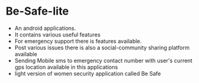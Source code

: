 # Be-Safe-lite
- An android applications.
- It contains various useful features
- For emergency support there is features available.
- Post various issues there is also a social-community sharing platform available
- Sending Mobile sms to emergency contact number with user's current gps location available in this applications
- light version of women security application called Be Safe 

